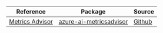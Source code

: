 | Reference | Package | Source |
|---|---|---|
|[Metrics Advisor](ai-metricsadvisor-readme.md)|[azure-ai-metricsadvisor](https://repo1.maven.org/maven2/com/azure/azure-ai-metricsadvisor)|[Github](https://github.com/Azure/azure-sdk-for-java/blob/main/sdk/metricsadvisor/azure-ai-metricsadvisor)|
